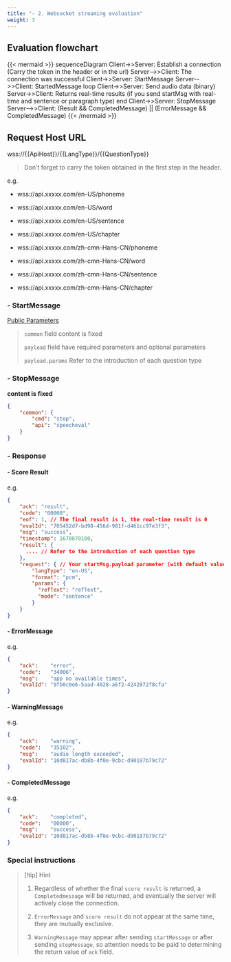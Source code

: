 ```yaml
---
title: "- 2. Websocket streaming evaluation"
weight: 3
---
```


## Evaluation flowchart

{{< mermaid >}}
sequenceDiagram
Client->>Server: Establish a connection (Carry the token in the header or in the url)
Server-->>Client: The connection was successful
Client->>Server: StartMessage
Server-->>Client: StartedMessage
loop 
Client->>Server: Send audio data (binary)
Server->>Client: Returns real-time results (if you send startMsg with real-time and sentence or paragraph type)
end
Client->>Server: StopMessage
Server-->>Client:  (Result &&  CompletedMessage) ||  (ErrorMessage &&  CompletedMessage)
{{< /mermaid >}}

## Request Host URL
wss://{{ApiHost}}/{{LangType}}/{{QuestionType}}

> Don’t forget to carry the token obtained in the first step in the header.

e.g.

- wss://api.xxxxx.com/en-US/phoneme
- wss://api.xxxxx.com/en-US/word
- wss://api.xxxxx.com/en-US/sentence
- wss://api.xxxxx.com/en-US/chapter

- wss://api.xxxxx.com/zh-cmn-Hans-CN/phoneme
- wss://api.xxxxx.com/zh-cmn-Hans-CN/word
- wss://api.xxxxx.com/zh-cmn-Hans-CN/sentence
- wss://api.xxxxx.com/zh-cmn-Hans-CN/chapter


### - StartMessage
[Public Parameters](mode/common.md)
> `common` field content is fixed
> 
> `payload` field have required parameters and optional parameters
> 
> `payload.params` Refer to the introduction of each question type 

### - StopMessage
**content is fixed**
```json
{
    "common": {
        "cmd": "stop",
        "api": "speecheval"
    }
}
```

### - Response

####    - Score Result
e.g.
```json
{
    "ack": "result",
    "code": "00000",
    "eof": 1, // The final result is 1, the real-time result is 0
    "evalId": "705452d7-bd98-456d-981f-d461cc97e3f3",
    "msg": "success",
    "timestamp": 1670870100,
    "result": {
      .... // Refer to the introduction of each question type
    },
    "request": { // Your startMsg.payload parameter (with default value)
        "langType": "en-US",
        "format": "pcm",
        "params": {
          "refText": "refText",
          "mode": "sentence"
        }
    }
}

```



####    - ErrorMessage

e.g.
```json
{
    "ack":    "error",
    "code":   "34006",
    "msg":    "app no available times",
    "evalId": "9fb0c0e6-5aad-4028-a6f2-4242072f8cfa"
}

```

#### - WarningMessage

e.g.
```json
{
    "ack":    "warning",
    "code":   "35102",
    "msg":    "audio length exceeded",
    "evalId": "10d817ac-db8b-4f0e-9cbc-d90197b79c72"
}

```
#### - CompletedMessage

e.g.
```json
{
    "ack":    "completed",
    "code":   "00000",
    "msg":    "success",
    "evalId": "10d817ac-db8b-4f0e-9cbc-d90197b79c72"
}

```



### Special instructions
> [!tip] Hint
>
> 1. Regardless of whether the final `score result` is returned, a `Completedmessage` will be returned, and eventually the server will actively close the connection.
> 
> 2. `ErrorMessage` and `score result` do not appear at the same time, they are mutually exclusive.
> 
> 3. `WarningMessage` may appear after sending `startMessage` or after sending `stopMessage`, so attention needs to be paid to determining the return value of `ack` field.